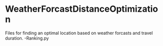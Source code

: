 # WeatherForcastDistanceOptimization
Files for finding an optimal location based on weather forcasts and travel duration.
-Ranking.py


